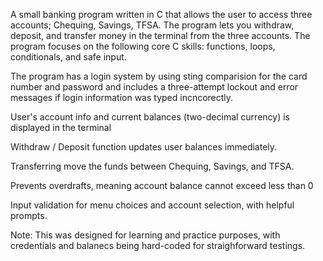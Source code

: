 A small banking program written in C that allows the user to access three accounts; Chequing, Savings, TFSA. The program lets you withdraw, deposit, and transfer money in the terminal from the three accounts. 
The program focuses on the following core C skills: functions, loops, conditionals, and safe input.

The program has a login system by using sting comparision for the card number and password and includes a three-attempt lockout and error messages if login information was typed incncorectly.

User's account info and current balances (two-decimal currency) is displayed in the terminal

Withdraw / Deposit function updates user balances immediately.

Transferring move the funds between Chequing, Savings, and TFSA.

Prevents overdrafts, meaning account balance cannot exceed less than 0

Input validation for menu choices and account selection, with helpful prompts.

Note:
This was designed for learning and practice purposes, with credentials and balanecs being hard-coded for straighforward testings.
